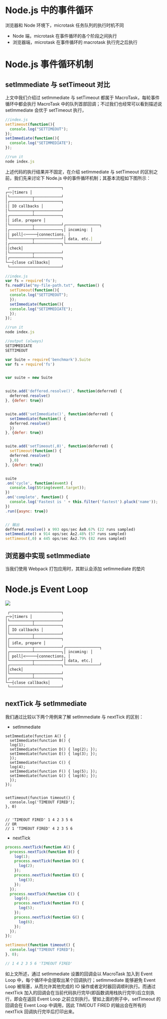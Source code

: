 # Node.js 中的事件循环

浏览器和 Node 环境下，microtask 任务队列的执行时机不同

- Node 端，microtask 在事件循环的各个阶段之间执行
- 浏览器端，microtask 在事件循环的 macrotask 执行完之后执行

# Node.js 事件循环机制

## setImmediate 与 setTimeout 对比

上文中我们介绍过 setImmediate 与 setTimeout 都属于 MacroTask，每轮事件循环中都会执行 MacroTask 中的队列首部回调；不过我们也经常可以看到描述说 setImmediate 会优于 setTimeout 执行，

```js
//index.js
setTimeout(function(){
  console.log("SETTIMEOUT");
});
setImmediate(function(){
  console.log("SETIMMEDIATE");
});

//run it
node index.js
```

上述代码的执行结果并不固定，在介绍 setImmediate 与 setTimeout 的区别之前，我们先来讨论下 Node.js 中的事件循环机制；其基本流程如下图所示：

```js
 ┌───────────────────────┐
┌─>│timers │
│└──────────┬────────────┘
│┌──────────┴────────────┐
││ IO callbacks │
│└──────────┬────────────┘
│┌──────────┴────────────┐
││ idle, prepare │
│└──────────┬────────────┘┌───────────────┐
│┌──────────┴────────────┐│ incoming: │
││ poll│<─────┤connections, │
│└──────────┬────────────┘│ data, etc.│
│┌──────────┴────────────┐└───────────────┘
││check│
│└──────────┬────────────┘
│┌──────────┴────────────┐
└──┤close callbacks│
 └───────────────────────┘
```

```js
//index.js
var fs = require('fs');
fs.readFile("my-file-path.txt", function() {
  setTimeout(function(){
  console.log("SETTIMEOUT");
  });
  setImmediate(function(){
  console.log("SETIMMEDIATE");
  });
});

//run it
node index.js

//output (always)
SETIMMEDIATE
SETTIMEOUT
```

```js
var Suite = require('benchmark').Suite
var fs = require('fs')


var suite = new Suite


suite.add('deffered.resolve()', function(deferred) {
  deferred.resolve()
}, {defer: true})


suite.add('setImmediate()', function(deferred) {
  setImmediate(function() {
  deferred.resolve()
  })
}, {defer: true})


suite.add('setTimeout(,0)', function(deferred) {
  setTimeout(function() {
  deferred.resolve()
  },0)
}, {defer: true})


suite
.on('cycle', function(event) {
  console.log(String(event.target));
})
.on('complete', function() {
  console.log('Fastest is ' + this.filter('fastest').pluck('name'));
})
.run({async: true})


// 输出
deffered.resolve() x 993 ops/sec Â±0.67% (22 runs sampled)
setImmediate() x 914 ops/sec Â±2.48% (57 runs sampled)
setTimeout(,0) x 445 ops/sec Â±2.79% (82 runs sampled)
```

## 浏览器中实现 setImmediate

当我们使用 Webpack 打包应用时，其默认会添加 setImmediate 的垫片

# Node.js Event Loop

![](https://blog-assets.risingstack.com/2016/10/the-Node-js-event-loop.png)

```
 ┌───────────────────────┐
┌─>│timers │
│└──────────┬────────────┘
│┌──────────┴────────────┐
││ IO callbacks │
│└──────────┬────────────┘
│┌──────────┴────────────┐
││ idle, prepare │
│└──────────┬────────────┘┌───────────────┐
│┌──────────┴────────────┐│ incoming: │
││ poll│<─────┤connections, │
│└──────────┬────────────┘│ data, etc.│
│┌──────────┴────────────┐└───────────────┘
││check│
│└──────────┬────────────┘
│┌──────────┴────────────┐
└──┤close callbacks│
 └───────────────────────┘
```

## nextTick 与 setImmediate

我们通过比较以下两个用例来了解 setImmediate 与 nextTick 的区别：

- setImmediate

```
setImmediate(function A() {
  setImmediate(function B() {
  log(1);
  setImmediate(function D() { log(2); });
  setImmediate(function E() { log(3); });
  });
  setImmediate(function C() {
  log(4);
  setImmediate(function F() { log(5); });
  setImmediate(function G() { log(6); });
  });
});


setTimeout(function timeout() {
  console.log('TIMEOUT FIRED');
}, 0)


// 'TIMEOUT FIRED' 1 4 2 3 5 6
// OR
// 1 'TIMEOUT FIRED' 4 2 3 5 6
```

- nextTick

```js
process.nextTick(function A() {
  process.nextTick(function B() {
    log(1);
    process.nextTick(function D() {
      log(2);
    });
    process.nextTick(function E() {
      log(3);
    });
  });
  process.nextTick(function C() {
    log(4);
    process.nextTick(function F() {
      log(5);
    });
    process.nextTick(function G() {
      log(6);
    });
  });
});

setTimeout(function timeout() {
  console.log("TIMEOUT FIRED");
}, 0);

// 1 4 2 3 5 6 'TIMEOUT FIRED'
```

如上文所述，通过 setImmediate 设置的回调会以 MacroTask 加入到 Event Loop 中，每个循环中会提取出某个回调执行；setImmediate 能够避免 Event Loop 被阻塞，从而允许其他完成的 IO 操作或者定时器回调顺利执行。而通过 nextTick 加入的回调会在当前代码执行完毕(即函数调用栈执行完毕)后立刻执行，即会在返回 Event Loop 之前立刻执行。譬如上面的例子中，setTimeout 的回调会在 Event Loop 中调用，因此 TIMEOUT FIRED 的输出会在所有的 nextTick 回调执行完毕后打印出来。
